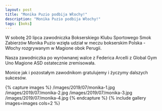 ```yaml
---
layout: post
title: "Monika Puzio podbija Włochy!"
description: "Monika Puzio podbija Włochy!"
tags: [boks]
---
```


W sobotę 20 lipca zawodniczka Bokserskiego Klubu Sportowego Smok Zabierzów Monika Puzio wzięła udział w meczu bokserskim Polska - Włochy rozgrywanym w Magione obok Perugii.

Nasza zawodniczka po wyrównanej walce z Federica Arcelli z Global Gym Uno Magione ASD ostatecznie zremisowała.

Monice jak i pozostałym zawodnikom gratulujemy i życzymy dalszych sukcesów.


{% capture images %}
	/images/2019/07/monika-1.jpg
	/images/2019/07/monika-2.jpg
	/images/2019/07/monika-3.jpg
	/images/2019/07/monika-4.jpg
{% endcapture %}
{% include gallery images=images cols=2 %}

